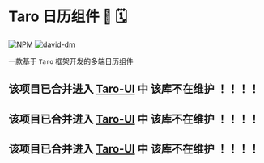 # Taro 日历组件  🎉  🗓

[![NPM][npm-version-image]][npm-version-url] [![david-dm][david-dm-image]][david-dm-url]

一款基于 `Taro` 框架开发的多端日历组件

## __该项目已合并进入 [Taro-UI](https://github.com/NervJS/taro-ui) 中 该库不在维护 ！！！！__
## __该项目已合并进入 [Taro-UI](https://github.com/NervJS/taro-ui) 中 该库不在维护 ！！！！__
## __该项目已合并进入 [Taro-UI](https://github.com/NervJS/taro-ui) 中 该库不在维护 ！！！！__

[npm-version-image]: https://img.shields.io/npm/v/taro-calendar.svg?style=flat-square
[npm-version-url]: https://www.npmjs.com/package/taro-calendar
[david-dm-image]: https://david-dm.org/NervJS/taro-calendar.svg?style=flat-square
[david-dm-url]: https://david-dm.org/NervJS/taro-calendar
